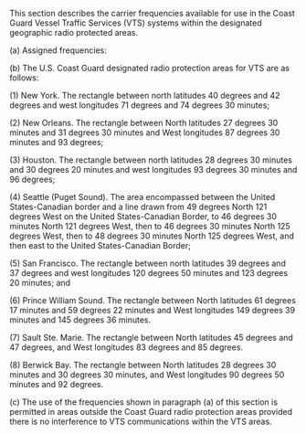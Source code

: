 This section describes the carrier frequencies available for use in the Coast Guard Vessel Traffic Services (VTS) systems within the designated geographic radio protected areas.

(a) Assigned frequencies:

(b) The U.S. Coast Guard designated radio protection areas for VTS are as follows:

(1) New York. The rectangle between north latitudes 40 degrees and 42 degrees and west longitudes 71 degrees and 74 degrees 30 minutes;

(2) New Orleans. The rectangle between North latitudes 27 degrees 30 minutes and 31 degrees 30 minutes and West longitudes 87 degrees 30 minutes and 93 degrees;

(3) Houston. The rectangle between north latitudes 28 degrees 30 minutes and 30 degrees 20 minutes and west longitudes 93 degrees 30 minutes and 96 degrees;

(4) Seattle (Puget Sound). The area encompassed between the United States-Canadian border and a line drawn from 49 degrees North 121 degrees West on the United States-Canadian Border, to 46 degrees 30 minutes North 121 degrees West, then to 46 degrees 30 minutes North 125 degrees West, then to 48 degrees 30 minutes North 125 degrees West, and then east to the United States-Canadian Border;

(5) San Francisco. The rectangle between north latitudes 39 degrees and 37 degrees and west longitudes 120 degrees 50 minutes and 123 degrees 20 minutes; and

(6) Prince William Sound. The rectangle between North latitudes 61 degrees 17 minutes and 59 degrees 22 minutes and West longitudes 149 degrees 39 minutes and 145 degrees 36 minutes.

(7) Sault Ste. Marie. The rectangle between North latitudes 45 degrees and 47 degrees, and West longitudes 83 degrees and 85 degrees.

(8) Berwick Bay. The rectangle between North latitudes 28 degrees 30 minutes and 30 degrees 30 minutes, and West longitudes 90 degrees 50 minutes and 92 degrees.

(c) The use of the frequencies shown in paragraph (a) of this section is permitted in areas outside the Coast Guard radio protection areas provided there is no interference to VTS communications within the VTS areas.

